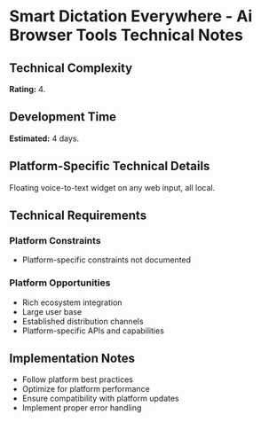 # Smart Dictation Everywhere - Ai Browser Tools Technical Notes

## Technical Complexity
**Rating:** 4.

## Development Time
**Estimated:** 4 days.

## Platform-Specific Technical Details
Floating voice-to-text widget on any web input, all local.

## Technical Requirements

### Platform Constraints
- Platform-specific constraints not documented

### Platform Opportunities
- Rich ecosystem integration
- Large user base
- Established distribution channels
- Platform-specific APIs and capabilities

## Implementation Notes
- Follow platform best practices
- Optimize for platform performance
- Ensure compatibility with platform updates
- Implement proper error handling
